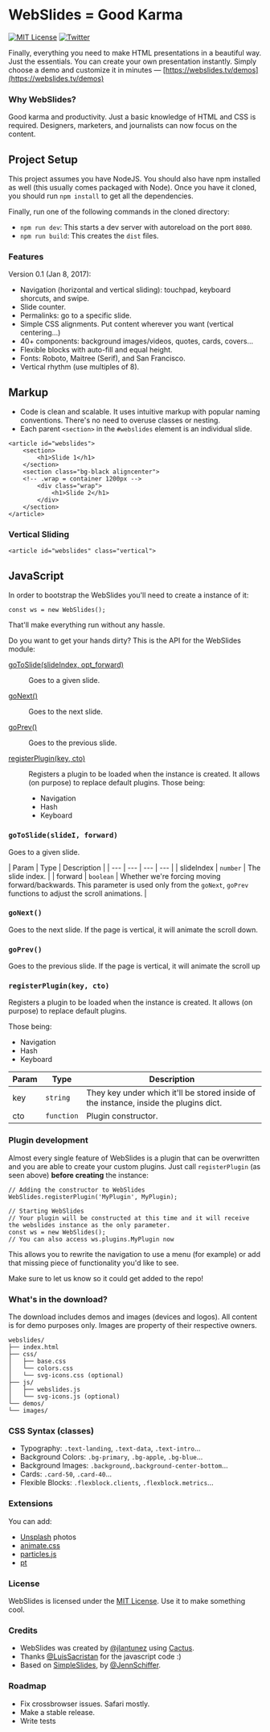 # WebSlides = Good Karma

[![MIT License](https://img.shields.io/badge/license-MIT-blue.svg)](http://opensource.org/licenses/MIT)
[![Twitter](https://img.shields.io/twitter/url/https/github.com/jlantunez/webslides.svg?style=social)](https://twitter.com/webslides)

Finally, everything you need to make HTML presentations in a beautiful way. Just the essentials. You can create your own presentation instantly. Simply choose a demo and customize it in minutes — [https://webslides.tv/demos](https://webslides.tv/demos)

### Why WebSlides?
Good karma and productivity. Just a basic knowledge of HTML and CSS is required. Designers, marketers, and journalists can now focus on the content.

## Project Setup

This project assumes you have NodeJS. You should also have npm installed as well (this usually comes packaged with Node). Once you have it cloned, you should run `npm install` to get all the dependencies.

Finally, run one of the following commands in the cloned directory:

- `npm run dev`: This starts a dev server with autoreload on the port `8080`.
- `npm run build`: This creates the `dist` files.

### Features
Version 0.1 (Jan 8, 2017):

- Navigation (horizontal and vertical sliding): touchpad, keyboard shorcuts, and swipe.
- Slide counter.
- Permalinks: go to a specific slide.
- Simple CSS alignments. Put content wherever you want (vertical centering...)
- 40+ components: background images/videos, quotes, cards, covers...
- Flexible blocks with auto-fill and equal height.
- Fonts: Roboto, Maitree (Serif), and San Francisco.
- Vertical rhythm (use multiples of 8).

## Markup

- Code is clean and scalable. It uses intuitive markup with popular naming conventions. There's no need to overuse classes or nesting.
- Each parent `<section>` in the `#webslides` element is an individual slide.

```
<article id="webslides">
    <section>
        <h1>Slide 1</h1>
    </section>
    <section class="bg-black aligncenter">
    <!-- .wrap = container 1200px -->
        <div class="wrap">
            <h1>Slide 2</h1>
        </div>
    </section>
</article>
```

### Vertical Sliding

`<article id="webslides" class="vertical">`

## JavaScript

In order to bootstrap the WebSlides you'll need to create a instance of it:

`const ws = new WebSlides();`

That'll make everything run without any hassle. 

Do you want to get your hands dirty? This is the API for the WebSlides module:

<dl>
<dt><a href="#goToSlide">goToSlide(slideIndex, opt_forward)</a></dt>
<dd><p>Goes to a given slide.</p>
</dd>
<dt><a href="#goNext">goNext()</a></dt>
<dd><p>Goes to the next slide.</p>
</dd>
<dt><a href="#goPrev">goPrev()</a></dt>
<dd><p>Goes to the previous slide.</p>
</dd>
<dt><a href="#registerPlugin">registerPlugin(key, cto)</a></dt>
<dd><p>Registers a plugin to be loaded when the instance is created. It allows
(on purpose) to replace default plugins.
Those being:</p>
<ul>
<li>Navigation</li>
<li>Hash</li>
<li>Keyboard</li>
</ul>
</dd>
</dl>

<a name="goToSlide"></a>

### `goToSlide(slideI, forward)`
Goes to a given slide.

| Param | Type | Description |
| --- | --- | --- | --- |
| slideIndex | <code>number</code> | The slide index. |
| forward | <code>boolean</code> | Whether we're forcing moving forward/backwards. This parameter is used only from the `goNext`, `goPrev` functions to adjust the scroll animations. |

<a name="goNext"></a>

### `goNext()`
Goes to the next slide. If the page is vertical, it will animate the scroll down.

<a name="goPrev"></a>

### `goPrev()`
Goes to the previous slide. If the page is vertical, it will animate the scroll up

<a name="registerPlugin"></a>

### `registerPlugin(key, cto)`
Registers a plugin to be loaded when the instance is created. It allows
(on purpose) to replace default plugins.

Those being:

 - Navigation
 - Hash
 - Keyboard

| Param | Type | Description |
| --- | --- | --- |
| key | <code>string</code> | They key under which it'll be stored inside of the instance, inside the plugins dict. |
| cto | <code>function</code> | Plugin constructor. |

### Plugin development

Almost every single feature of WebSlides is a plugin that can be overwritten and you are able to create your custom plugins. Just call `registerPlugin` (as seen above) **before creating** the instance:

```
// Adding the constructor to WebSlides
WebSlides.registerPlugin('MyPlugin', MyPlugin);

// Starting WebSlides
// Your plugin will be constructed at this time and it will receive the webslides instance as the only parameter.
const ws = new WebSlides();
// You can also access ws.plugins.MyPlugin now
```

This allows you to rewrite the navigation to use a menu (for example) or add that missing piece of functionality you'd like to see.

Make sure to let us know so it could get added to the repo!

### What's in the download?

The download includes demos and images (devices and logos). 
All content is for demo purposes only. Images are property of their respective owners.

```
webslides/
├── index.html
├── css/
│   ├── base.css
│   └── colors.css
│   └── svg-icons.css (optional)
├── js/
│   ├── webslides.js
│   └── svg-icons.js (optional)
└── demos/
└── images/
```

### CSS Syntax (classes)

- Typography: `.text-landing`, `.text-data`, `.text-intro`...
- Background Colors: `.bg-primary`, `.bg-apple`, `.bg-blue`...
- Background Images: `.background`,`.background-center-bottom`...
- Cards: `.card-50`, `.card-40`...
- Flexible Blocks: `.flexblock.clients`, `.flexblock.metrics`...


### Extensions

You can add:

- [Unsplash](https://unsplash.com) photos
- [animate.css](https://daneden.github.io/animate.css)
- [particles.js](https://github.com/VincentGarreau/particles.js)
- [pt](http://williamngan.github.io/pt/)

### License

WebSlides is licensed under the [MIT License](https://opensource.org/licenses/MIT). 
Use it to make something cool.

### Credits

- WebSlides was created by [@jlantunez](https://twitter.com/jlantunez) using [Cactus](https://github.com/eudicots/Cactus).
- Thanks [@LuisSacristan](https://twitter.com/luissacristan) for the javascript code :)
- Based on [SimpleSlides](https://github.com/jennschiffer/SimpleSlides), by [@JennSchiffer](https://twitter.com/jennschiffer).

### Roadmap

* Fix crossbrowser issues. Safari mostly.
* Make a stable release.
* Write tests